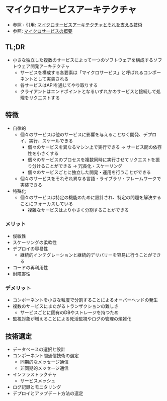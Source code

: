 # マイクロサービスアーキテクチャ
- 参照・引用: [マイクロサービスアーキテクチャとそれを支える技術](https://knowledge.sakura.ad.jp/20167/)
- 参照: [マイクロサービスの概要](https://aws.amazon.com/jp/microservices/)

## TL;DR
- 小さな独立した複数のサービスによって一つのソフトウェアを構成するソフトウェア開発アーキテクチャ
  - サービスを構成する各要素は「マイクロサービス」と呼ばれるコンポーネントとして実装される
  - 各サービスはAPIを通じてやり取りする
  - クライアントはエンドポイントとなるいずれかのサービスと接続して処理をリクエストする

## 特徴
- 自律的
  - 個々のサービスは他のサービスに影響を与えることなく開発、デプロイ、実行、スケールできる
    - 個々のサービスを異なるマシン上で実行できる
    -> サービス間の依存性を小さくする
    - 個々のサービスのプロセスを複数同時に実行させてリクエストを振り分けることができる
    -> 冗長化・スケーリング
    - 個々のサービスごとに独立した開発・運用を行うことができる
  - 個々のサービスをそれぞれ異なる言語・ライブラリ・フレームワークで実装できる
- 特殊化
  - 個々のサービスは特定の機能のために設計され、特定の問題を解決することにフォーカスしている
    - 複雑なサービスはより小さく分割することができる

### メリット
- 俊敏性
- スケーリングの柔軟性
- デプロイの容易性
  - 継続的インテグレーションと継続的デリバリーを容易に行うことができる
- コードの再利用性
- 耐障害性

### デメリット
- コンポーネントを小さな粒度で分割することによるオーバーヘッドの発生
- 複数のサービスにまたがるトランザクションの難しさ
  - サービスごとに固有のDBやストレージを持つため
- 監視対象が増えることによる死活監視やログの管理の煩雑化

## 技術選定
- データベースの選択と設計
- コンポーネント間通信技術の選定
  - 同期的なメッセージ通信
  - 非同期的メッセージ通信
- インフラストラクチャ
  - サービスメッシュ
- ログ記録とモニタリング
- デプロイとアップデート方法の選定
